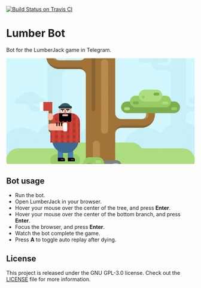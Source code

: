 [![Build Status on Travis CI](https://travis-ci.org/timvisee/lumber-bot.svg?branch=master)](https://travis-ci.org/timvisee/lumber-bot)

# Lumber Bot
Bot for the LumberJack game in Telegram.

![Lumber Jack cover](res/LumberJackCover.jpg)

## Bot usage
* Run the bot.
* Open LumberJack in your browser.
* Hover your mouse over the center of the tree, and press **Enter**.
* Hover your mouse over the center of the bottom branch, and press **Enter**.
* Focus the browser, and press **Enter**.
* Watch the bot complete the game.
* Press **A** to toggle auto replay after dying.

## License
This project is released under the GNU GPL-3.0 license. Check out the [LICENSE](LICENSE) file for more information.
